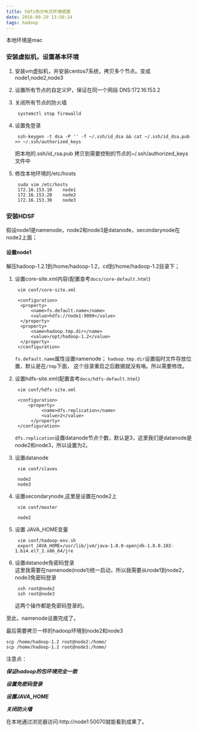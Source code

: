 ```yaml
---
title: hdfs伪分布式环境搭建
date: 2016-09-29 13:50:14
tags: hadoop
---
```

本地环境是mac
### 安装虚拟机，设置基本环境
1. 安装vm虚拟机，并安装centos7系统，拷贝多个节点。变成node1,node2,node3
2. 设置所有节点的自定义IP，保证在同一个网段
	DNS:172.16.153.2

3. 关闭所有节点的防火墙
		
		systemctl stop firewalld
		
4. 设置免登录
		
		ssh-keygen -t dsa -P '' -f ~/.ssh/id_dsa && cat ~/.ssh/id_dsa.pub >> ~/.ssh/authorized_keys
	把本地的.ssh/id_rsa.pub 拷贝到需要控制的节点的~/.ssh/authorized_keys文件中
5. 修改本地环境的/etc/hosts
	
		sudo vim /etc/hosts
		172.16.153.10    node1
		172.16.153.20    node2
		172.16.153.30    node3

### 安装HDSF
假设node1是namenode，node2和node3是datanode，secondarynode在node2上面；

#### 设置node1
解压hadoop-1.2.1到/home/hadoop-1.2，cd到/home/hadoop-1.2目录下；	
	
1. 设置core-site.xml内容(配置查考`docs/core-default.html`)
	
		vim conf/core-site.xml
		
		<configuration>
	     <property>
	         <name>fs.default.name</name>
	         <value>hdfs://node1:9000</value>
	     </property>
	     <property>
	         <name>hadoop.tmp.dir</name>
	         <value>/opt/hadoop-1.2</value>
	     </property>
		</configuration>

	`fs.default.name`属性设置namenode；
	`hadoop.tmp.dir`设置临时文件存放位置，默认是在`/tmp`下面，	这个目录重启之后数据就没有咯。所以需要修改。

2. 设置hdfs-site.xml(配置查考`docs/hdfs-default.html`)
	
		vim conf/hdfs-site.xml
		
		<configuration>
			<property>
		         <name>dfs.replication</name>
		         <value>2</value>
		     </property>
		</configuration>
	
	`dfs.replication`设置datanode节点个数，默认是3，这里我们是datanode是node2和node3，所以设置为2。
	
3. 设置datanode
	
		vim conf/slaves
		
		node2
		node3
4. 设置secondarynode,这里是设置在node2上
	
		vim conf/master
		
		node2			
		
5. 设置	JAVA_HOME变量
	
		vim conf/hadoop-env.sh
		export JAVA_HOME=/usr/lib/jvm/java-1.8.0-openjdk-1.8.0.102-1.b14.el7_2.x86_64/jre
	
6. 设置datanode免密码登录	
	这里我需要在namenode(node1)统一启动，所以我需要从node1到node2，node3免密码登录
		
		ssh root@node2
		ssh root@node3
	
	这两个操作都是免密码登录的。

至此，namenode设置完成了。

最后需要拷贝一样的hadoop环境到node2和node3
	
	scp /home/hadoop-1.2 root@node2:/home/
	scp /home/hadoop-1.2 root@node3:/home/
	
	
注意点：

***保证hadoop的包环境完全一致***

***设置免密码登录***

***设置JAVA_HOME***

***关闭防火墙***

在本地通过浏览器访问:http://node1:50070就能看到成果了。

	
		
		
			


	
	
